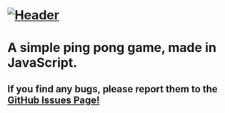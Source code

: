 # [![Header](https://i.imgur.com/qadOh6G.png)](https://plextora.github.io/ping-pong/)

# A simple ping pong game, made in JavaScript.

## If you find any bugs, please report them to the [GitHub Issues Page!](https://github.com/Plextora/ping-pong/issues)